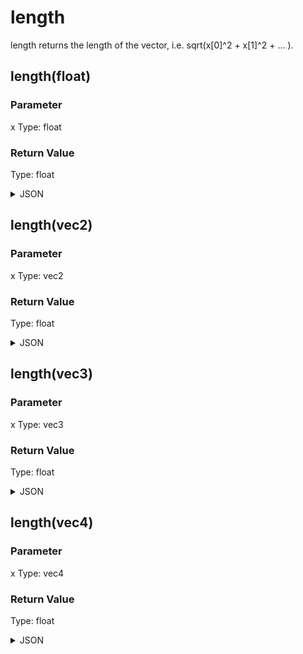 # length

length returns the length of the vector, i.e. sqrt(x[0]^2 + x[1]^2 + ... ).

## length(float)

### Parameter

x
  Type: float

### Return Value

  Type: float

<details><summary>JSON</summary>

```
{
  "Type": "length(float)",
  "Name": "length(float)",
  "Category": 1,
  "InputPins": [
    {
      "Connection": null,
      "Id": "x",
      "Type": "float"
    }
  ],
  "OutputPins": [
    {
      "Id": "",
      "Type": "float"
    }
  ]
}
```

</details>

## length(vec2)

### Parameter

x
  Type: vec2

### Return Value

  Type: float

<details><summary>JSON</summary>

```
{
  "Type": "length(vec2)",
  "Name": "length(vec2)",
  "Category": 1,
  "InputPins": [
    {
      "Connection": null,
      "Id": "x",
      "Type": "vec2"
    }
  ],
  "OutputPins": [
    {
      "Id": "",
      "Type": "float"
    }
  ]
}
```

</details>

## length(vec3)

### Parameter

x
  Type: vec3

### Return Value

  Type: float

<details><summary>JSON</summary>

```
{
  "Type": "length(vec3)",
  "Name": "length(vec3)",
  "Category": 1,
  "InputPins": [
    {
      "Connection": null,
      "Id": "x",
      "Type": "vec3"
    }
  ],
  "OutputPins": [
    {
      "Id": "",
      "Type": "float"
    }
  ]
}
```

</details>

## length(vec4)

### Parameter

x
  Type: vec4

### Return Value

  Type: float

<details><summary>JSON</summary>

```
{
  "Type": "length(vec4)",
  "Name": "length(vec4)",
  "Category": 1,
  "InputPins": [
    {
      "Connection": null,
      "Id": "x",
      "Type": "vec4"
    }
  ],
  "OutputPins": [
    {
      "Id": "",
      "Type": "float"
    }
  ]
}
```

</details>

